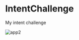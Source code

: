 # IntentChallenge
My  intent challenge



![app2](https://user-images.githubusercontent.com/54322853/81528614-be867f00-937a-11ea-9c32-602077e16d22.png)
